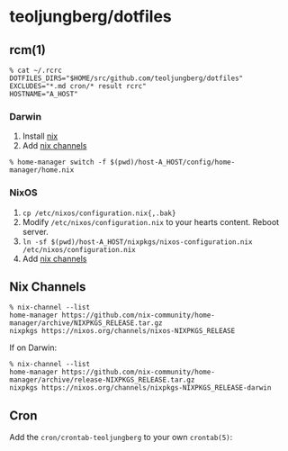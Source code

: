 # teoljungberg/dotfiles

## rcm(1)

```
% cat ~/.rcrc
DOTFILES_DIRS="$HOME/src/github.com/teoljungberg/dotfiles"
EXCLUDES="*.md cron/* result rcrc"
HOSTNAME="A_HOST"
```

### Darwin

1. Install [nix]
1. Add [nix channels](#nix-channels)

```
% home-manager switch -f $(pwd)/host-A_HOST/config/home-manager/home.nix
```

### NixOS

1. `cp /etc/nixos/configuration.nix{,.bak}`
1. Modify `/etc/nixos/configuration.nix` to your hearts content. Reboot server.
1. `ln -sf $(pwd)/host-A_HOST/nixpkgs/nixos-configuration.nix /etc/nixos/configuration.nix`
1. Add [nix channels](#nix-channels)

## Nix Channels

```
% nix-channel --list
home-manager https://github.com/nix-community/home-manager/archive/NIXPKGS_RELEASE.tar.gz
nixpkgs https://nixos.org/channels/nixos-NIXPKGS_RELEASE
```

If on Darwin:

```
% nix-channel --list
home-manager https://github.com/nix-community/home-manager/archive/release-NIXPKGS_RELEASE.tar.gz
nixpkgs https://nixos.org/channels/nixpkgs-NIXPKGS_RELEASE-darwin
```

## Cron

Add the `cron/crontab-teoljungberg` to your own `crontab(5)`:

[nix]: https://determinate.systems/posts/determinate-nix-installer/
